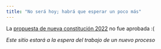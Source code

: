 ```yaml
---
title: "No será hoy; habrá que esperar un poco más"
---
```


La [propuesta de nueva constitución 2022](https://www.chileconvencion.cl/wp-content/uploads/2022/08/Texto-CPR-2022-entregado-al-Pdte-y-publicado-en-la-web-el-4-de-julio.pdf) no fue aprobada :(

*Este sitio estará a la espera del trabajo de un nuevo proceso*


